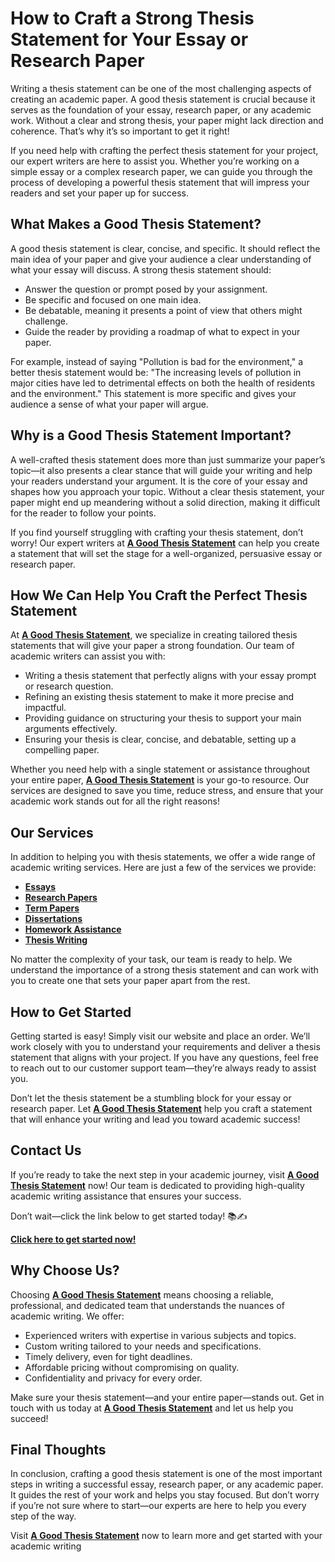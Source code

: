 # How to Craft a Strong Thesis Statement for Your Essay or Research Paper

Writing a thesis statement can be one of the most challenging aspects of creating an academic paper. A good thesis statement is crucial because it serves as the foundation of your essay, research paper, or any academic work. Without a clear and strong thesis, your paper might lack direction and coherence. That’s why it’s so important to get it right!

If you need help with crafting the perfect thesis statement for your project, our expert writers are here to assist you. Whether you’re working on a simple essay or a complex research paper, we can guide you through the process of developing a powerful thesis statement that will impress your readers and set your paper up for success.

## What Makes a Good Thesis Statement?

A good thesis statement is clear, concise, and specific. It should reflect the main idea of your paper and give your audience a clear understanding of what your essay will discuss. A strong thesis statement should:

- Answer the question or prompt posed by your assignment.
- Be specific and focused on one main idea.
- Be debatable, meaning it presents a point of view that others might challenge.
- Guide the reader by providing a roadmap of what to expect in your paper.

For example, instead of saying "Pollution is bad for the environment," a better thesis statement would be: "The increasing levels of pollution in major cities have led to detrimental effects on both the health of residents and the environment." This statement is more specific and gives your audience a sense of what your paper will argue.

## Why is a Good Thesis Statement Important?

A well-crafted thesis statement does more than just summarize your paper’s topic—it also presents a clear stance that will guide your writing and help your readers understand your argument. It is the core of your essay and shapes how you approach your topic. Without a clear thesis statement, your paper might end up meandering without a solid direction, making it difficult for the reader to follow your points.

If you find yourself struggling with crafting your thesis statement, don’t worry! Our expert writers at [**A Good Thesis Statement**](https://tinyurl.com/topessay?keyword=a+good+thesis+statement) can help you create a statement that will set the stage for a well-organized, persuasive essay or research paper.

## How We Can Help You Craft the Perfect Thesis Statement

At [**A Good Thesis Statement**](https://tinyurl.com/topessay?keyword=a+good+thesis+statement), we specialize in creating tailored thesis statements that will give your paper a strong foundation. Our team of academic writers can assist you with:

- Writing a thesis statement that perfectly aligns with your essay prompt or research question.
- Refining an existing thesis statement to make it more precise and impactful.
- Providing guidance on structuring your thesis to support your main arguments effectively.
- Ensuring your thesis is clear, concise, and debatable, setting up a compelling paper.

Whether you need help with a single statement or assistance throughout your entire paper, [**A Good Thesis Statement**](https://tinyurl.com/topessay?keyword=a+good+thesis+statement) is your go-to resource. Our services are designed to save you time, reduce stress, and ensure that your academic work stands out for all the right reasons!

## Our Services

In addition to helping you with thesis statements, we offer a wide range of academic writing services. Here are just a few of the services we provide:

- [**Essays**](https://tinyurl.com/topessay?keyword=a+good+thesis+statement)
- [**Research Papers**](https://tinyurl.com/topessay?keyword=a+good+thesis+statement)
- [**Term Papers**](https://tinyurl.com/topessay?keyword=a+good+thesis+statement)
- [**Dissertations**](https://tinyurl.com/topessay?keyword=a+good+thesis+statement)
- [**Homework Assistance**](https://tinyurl.com/topessay?keyword=a+good+thesis+statement)
- [**Thesis Writing**](https://tinyurl.com/topessay?keyword=a+good+thesis+statement)

No matter the complexity of your task, our team is ready to help. We understand the importance of a strong thesis statement and can work with you to create one that sets your paper apart from the rest.

## How to Get Started

Getting started is easy! Simply visit our website and place an order. We’ll work closely with you to understand your requirements and deliver a thesis statement that aligns with your project. If you have any questions, feel free to reach out to our customer support team—they’re always ready to assist you.

Don’t let the thesis statement be a stumbling block for your essay or research paper. Let [**A Good Thesis Statement**](https://tinyurl.com/topessay?keyword=a+good+thesis+statement) help you craft a statement that will enhance your writing and lead you toward academic success!

## Contact Us

If you’re ready to take the next step in your academic journey, visit [**A Good Thesis Statement**](https://tinyurl.com/topessay?keyword=a+good+thesis+statement) now! Our team is dedicated to providing high-quality academic writing assistance that ensures your success.

Don’t wait—click the link below to get started today! 📚✍️

[**Click here to get started now!**](https://tinyurl.com/topessay?keyword=a+good+thesis+statement)

## Why Choose Us?

Choosing [**A Good Thesis Statement**](https://tinyurl.com/topessay?keyword=a+good+thesis+statement) means choosing a reliable, professional, and dedicated team that understands the nuances of academic writing. We offer:

- Experienced writers with expertise in various subjects and topics.
- Custom writing tailored to your needs and specifications.
- Timely delivery, even for tight deadlines.
- Affordable pricing without compromising on quality.
- Confidentiality and privacy for every order.

Make sure your thesis statement—and your entire paper—stands out. Get in touch with us today at [**A Good Thesis Statement**](https://tinyurl.com/topessay?keyword=a+good+thesis+statement) and let us help you succeed!

## Final Thoughts

In conclusion, crafting a good thesis statement is one of the most important steps in writing a successful essay, research paper, or any academic paper. It guides the rest of your work and helps you stay focused. But don’t worry if you’re not sure where to start—our experts are here to help you every step of the way.

Visit [**A Good Thesis Statement**](https://tinyurl.com/topessay?keyword=a+good+thesis+statement) now to learn more and get started with your academic writing

